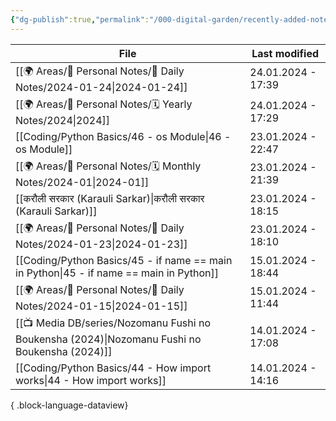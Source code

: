 ```yaml
---
{"dg-publish":true,"permalink":"/000-digital-garden/recently-added-notes/","dgPassFrontmatter":true,"noteIcon":"3","created":"2023-12-14T09:08:44.430+05:30","updated":"2023-12-14T09:12:52.432+05:30"}
---
```


| File                                                                                             | Last modified      |
| ------------------------------------------------------------------------------------------------ | ------------------ |
| [[🌍 Areas/📧 Personal Notes/📓 Daily Notes/2024-01-24\|2024-01-24]]                          | 24.01.2024 - 17:39 |
| [[🌍 Areas/📧 Personal Notes/🗓 Yearly Notes/2024\|2024]]                                     | 24.01.2024 - 17:29 |
| [[Coding/Python Basics/46 - os Module\|46 - os Module]]                                       | 23.01.2024 - 22:47 |
| [[🌍 Areas/📧 Personal Notes/🗓 Monthly Notes/2024-01\|2024-01]]                              | 23.01.2024 - 21:39 |
| [[करौली सरकार (Karauli Sarkar)\|करौली सरकार (Karauli Sarkar)]]                                | 23.01.2024 - 18:15 |
| [[🌍 Areas/📧 Personal Notes/📓 Daily Notes/2024-01-23\|2024-01-23]]                          | 23.01.2024 - 18:10 |
| [[Coding/Python Basics/45 - if name == main in Python\|45 - if name == main in Python]]       | 15.01.2024 - 18:44 |
| [[🌍 Areas/📧 Personal Notes/📓 Daily Notes/2024-01-15\|2024-01-15]]                          | 15.01.2024 - 11:44 |
| [[📺 Media DB/series/Nozomanu Fushi no Boukensha (2024)\|Nozomanu Fushi no Boukensha (2024)]] | 14.01.2024 - 17:08 |
| [[Coding/Python Basics/44 - How import works\|44 - How import works]]                         | 14.01.2024 - 14:16 |

{ .block-language-dataview}